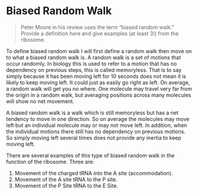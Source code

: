 # Biased Random Walk #

> Peter Moore in his review uses the term “biased random walk.” Provide a
> definition here and give examples (at least 3!) from the ribosome.

To define biased random walk I will first define a random walk then move on to
what a biased random walk is. A random walk is a set of motions that occur
randomly. In biology this is used to refer to a motion that has no dependency on
previous steps, this is called memoryless. That is to say simply because it has
been moving left for 10 seconds does not mean it is likely to keep moving left.
It could just as easily go right as left. On average, a random walk will get you
no where. One molecule may travel very far from the origin in a random walk, but
averaging positions across many molecules will show no net movement. 

A biased random walk is a walk which is still memoryless but has a net tendency
to move in one direction. So on average the molecules may move left but an
individual molecule may or may not move left. In addition, when the individual
motions there still has no dependency on previous motions. So simply moving
left several times does not provide any inertia to keep moving left.

There are several examples of this type of biased random walk in the function of
the ribosome. Three are:

1.  Movement of the charged tRNA into the A site (accommodation).
2.  Movement of the A site tRNA to the P site.
3.  Movement of the P Site tRNA to the E Site.
